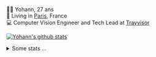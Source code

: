 <p>
  👨🏻 <bold>Yohann</bold>, 27 ans<br/>
  💼 Living in <a href="https://www.google.com/maps?q=paris">Paris</a>, France<br/>
  💻 Computer Vision Engineer and Tech Lead at <a href="https://trayvisor.com/">Trayvisor</a><br/>
</p>

<a href="https://github.com/anuraghazra/github-readme-stats"><img align="center" src="https://github-readme-stats-go94hl40s-yohann84l.vercel.app//api?username=yohann84L&show_icons=true&include_all_commits=true" alt="Yohann's github stats" /> </a>


<details>
  <summary>Some stats ...</summary><br/>
  

<!--START_SECTION:waka-->
![Code Time](http://img.shields.io/badge/Code%20Time-1%2C129%20hrs%204%20mins-blue)

![Profile Views](http://img.shields.io/badge/Profile%20Views-0-blue)

**🐱 My GitHub Data** 

> 📦 440.8 kB Used in GitHub's Storage 
 > 
> 🚫 Not Opted to Hire
 > 
> 📜 26 Public Repositories 
 > 
> 🔑 21 Private Repositories 
 > 
**I'm an Early 🐤** 

```text
🌞 Morning                17173 commits       ████████░░░░░░░░░░░░░░░░░   30.68 % 
🌆 Daytime                31973 commits       ██████████████░░░░░░░░░░░   57.11 % 
🌃 Evening                6707 commits        ███░░░░░░░░░░░░░░░░░░░░░░   11.98 % 
🌙 Night                  130 commits         ░░░░░░░░░░░░░░░░░░░░░░░░░   00.23 % 
```
📅 **I'm Most Productive on Wednesday** 

```text
Monday                   10511 commits       █████░░░░░░░░░░░░░░░░░░░░   18.78 % 
Tuesday                  10443 commits       █████░░░░░░░░░░░░░░░░░░░░   18.65 % 
Wednesday                12087 commits       █████░░░░░░░░░░░░░░░░░░░░   21.59 % 
Thursday                 11189 commits       █████░░░░░░░░░░░░░░░░░░░░   19.99 % 
Friday                   10696 commits       █████░░░░░░░░░░░░░░░░░░░░   19.11 % 
Saturday                 377 commits         ░░░░░░░░░░░░░░░░░░░░░░░░░   00.67 % 
Sunday                   680 commits         ░░░░░░░░░░░░░░░░░░░░░░░░░   01.21 % 
```


📊 **This Week I Spent My Time On** 

```text
🕑︎ Time Zone: Europe/Paris

💬 Programming Languages: 
Python                   50 mins             █████████████████████░░░░   83.36 % 
HTML                     10 mins             ████░░░░░░░░░░░░░░░░░░░░░   16.64 % 

🔥 Editors: 
VS Code                  1 hr                █████████████████████████   100.00 % 

💻 Operating System: 
Mac                      1 hr                █████████████████████████   100.00 % 
```

**I Mostly Code in Python** 

```text
Python                   26 repos            ██████████████░░░░░░░░░░░   55.32 % 
Jupyter Notebook         4 repos             ██░░░░░░░░░░░░░░░░░░░░░░░   08.51 % 
JavaScript               3 repos             ██░░░░░░░░░░░░░░░░░░░░░░░   06.38 % 
HTML                     2 repos             █░░░░░░░░░░░░░░░░░░░░░░░░   04.26 % 
Shell                    1 repo              █░░░░░░░░░░░░░░░░░░░░░░░░   02.13 % 
```




 Last Updated on 01/08/2024 00:41:05 UTC
<!--END_SECTION:waka-->
